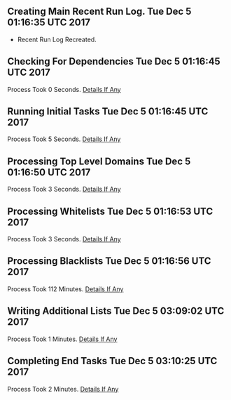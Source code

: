 ## Creating Main Recent Run Log. Tue Dec 5 01:16:35 UTC 2017
* Recent Run Log Recreated.
## Checking For Dependencies Tue Dec 5 01:16:45 UTC 2017
Process Took 0 Seconds.
[Details If Any](https://github.com/deathbybandaid/piholeparser/blob/master/RecentRunLogs/TopLevelScripts/05-Checking-For-Dependencies.md)

## Running Initial Tasks Tue Dec 5 01:16:45 UTC 2017
Process Took 5 Seconds.
[Details If Any](https://github.com/deathbybandaid/piholeparser/blob/master/RecentRunLogs/TopLevelScripts/10-Running-Initial-Tasks.md)

## Processing Top Level Domains Tue Dec 5 01:16:50 UTC 2017
Process Took 3 Seconds.
[Details If Any](https://github.com/deathbybandaid/piholeparser/blob/master/RecentRunLogs/TopLevelScripts/15-Processing-Top-Level-Domains.md)

## Processing Whitelists Tue Dec 5 01:16:53 UTC 2017
Process Took 3 Seconds.
[Details If Any](https://github.com/deathbybandaid/piholeparser/blob/master/RecentRunLogs/TopLevelScripts/25-Processing-Whitelists.md)

## Processing Blacklists Tue Dec 5 01:16:56 UTC 2017
Process Took 112 Minutes.
[Details If Any](https://github.com/deathbybandaid/piholeparser/blob/master/RecentRunLogs/TopLevelScripts/30-Processing-Blacklists.md)

## Writing Additional Lists Tue Dec 5 03:09:02 UTC 2017
Process Took 1 Minutes.
[Details If Any](https://github.com/deathbybandaid/piholeparser/blob/master/RecentRunLogs/TopLevelScripts/60-Writing-Additional-Lists.md)

## Completing End Tasks Tue Dec 5 03:10:25 UTC 2017
Process Took 2 Minutes.
[Details If Any](https://github.com/deathbybandaid/piholeparser/blob/master/RecentRunLogs/TopLevelScripts/90-Completing-End-Tasks.md)

